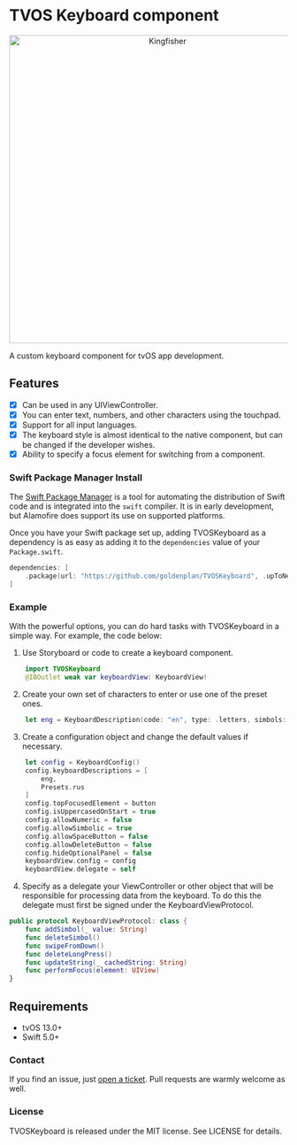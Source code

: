 # TVOS Keyboard component

<p align="center">
<img src="https://github.com/goldenplan/TVOSKeyboard/blob/master/images/tvos_keyboard.jpg?raw=true" alt="Kingfisher" title="TVOSKeyboard" width="557"/>
</p>

A custom keyboard component for tvOS app development.

## Features

- [x] Can be used in any UIViewController.
- [x] You can enter text, numbers, and other characters using the touchpad.
- [x] Support for all input languages.
- [x] The keyboard style is almost identical to the native component, but can be changed if the developer wishes.
- [x] Ability to specify a focus element for switching from a component.

### Swift Package Manager Install

The [Swift Package Manager](https://swift.org/package-manager/) is a tool for automating the distribution of Swift code and is integrated into the `swift` compiler. It is in early development, but Alamofire does support its use on supported platforms.

Once you have your Swift package set up, adding TVOSKeyboard as a dependency is as easy as adding it to the `dependencies` value of your `Package.swift`.

```swift
dependencies: [
    .package(url: "https://github.com/goldenplan/TVOSKeyboard", .upToNextMajor(from: "0.1.0"))
]
```

### Example

With the powerful options, you can do hard tasks with TVOSKeyboard in a simple way. For example, the code below:

1. Use Storyboard or code to create a keyboard component.

```swift
    import TVOSKeyboard
    @IBOutlet weak var keyboardView: KeyboardView!
```

2. Create your own set of characters to enter or use one of the preset ones.

```swift
    let eng = KeyboardDescription(code: "en", type: .letters, simbols: "abcdefghijklmnopqrstuvwxyz", label:     "abc", spaceName: "space")
```

3. Create a configuration object and change the default values if necessary.

```swift
    let config = KeyboardConfig()
    config.keyboardDescriptions = [
        eng,
        Presets.rus
    ]
    config.topFocusedElement = button
    config.isUppercasedOnStart = true
    config.allowNumeric = false
    config.allowSimbolic = true
    config.allowSpaceButton = false
    config.allowDeleteButton = false
    config.hideOptionalPanel = false
    keyboardView.config = config
    keyboardView.delegate = self
```

4. Specify as a delegate your ViewController or other object that will be responsible for processing data from the keyboard. To do this the delegate must first be signed under the KeyboardViewProtocol.

```swift
public protocol KeyboardViewProtocol: class {
    func addSimbol(_ value: String)
    func deleteSimbol()
    func swipeFromDown()
    func deleteLongPress()
    func updateString(_ cachedString: String)
    func performFocus(element: UIView)
}
```

## Requirements

- tvOS 13.0+
- Swift 5.0+

### Contact

If you find an issue, just [open a ticket](https://github.com/goldenplan/TVOSKeyboard/issues). Pull requests are warmly welcome as well.

### License

TVOSKeyboard is released under the MIT license. See LICENSE for details.
